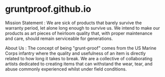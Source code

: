 # gruntproof.github.io

Mission Statement
: We are sick of products that barely survive the warranty period, let alone long enough to survive us. We intend to make our products as art pieces of heirloom quality that, with proper maintenance and care, should remain serviceable for generations.

About Us 
: The concept of being "grunt-proof" comes from the US Marine Corps infantry where the quality and usefulness of an item is directly related to how long it takes to break. We are a collective of collaborating artists dedicated to creating items that can withstand the wear, tear, and abuse commonly experienced whilst under field conditions.
